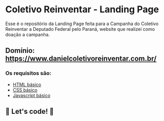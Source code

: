 # Coletivo Reinventar - Landing Page

Esse é o repositório da Landing Page feita para a Campanha do Coletivo Reinventar a Deputado Federal pelo Paraná, website que realizei como doação a campanha.

## Domínio: https://www.danielcoletivoreinventar.com.br/

### Os requisitos são:

* [HTML básico](https://www.w3schools.com/html/)
* [CSS básico](https://developer.mozilla.org/pt-BR/docs/Web/CSS)
* [Javascript básico](https://developer.mozilla.org/pt-BR/docs/Web/JavaScript)

## 🚀 Let's code! 🚀
